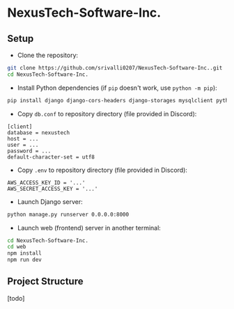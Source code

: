 # NexusTech-Software-Inc.

## Setup
* Clone the repository:
```bash
git clone https://github.com/srivalli0207/NexusTech-Software-Inc..git
cd NexusTech-Software-Inc.
```

* Install Python dependencies (if `pip` doesn't work, use `python -m pip`):
```bash
pip install django django-cors-headers django-storages mysqlclient python-dotenv boto3 daphne channels
```

* Copy `db.conf` to repository directory (file provided in Discord):
```
[client]
database = nexustech
host = ...
user = ...
password = ...
default-character-set = utf8
```

* Copy `.env` to repository directory (file provided in Discord):
```
AWS_ACCESS_KEY_ID = '...'
AWS_SECRET_ACCESS_KEY = '...'
```

* Launch Django server:
```bash
python manage.py runserver 0.0.0.0:8000
```

* Launch web (frontend) server in another terminal:
```bash
cd NexusTech-Software-Inc.
cd web
npm install
npm run dev
```

## Project Structure
[todo]